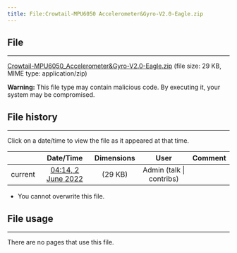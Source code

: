 ```yaml
---
title: File:Crowtail-MPU6050 Accelerometer&Gyro-V2.0-Eagle.zip
---
```


## File
--------

[Crowtail-MPU6050_Accelerometer&Gyro-V2.0-Eagle.zip](https://wiki.elecrow.com/images/c/cf/Crowtail-MPU6050_Accelerometer%26Gyro-V2.0-Eagle.zip) (file size: 29 KB, MIME type: application/zip)

**Warning:** This file type may contain malicious code. By executing it, your system may be compromised.

## File history
--------

Click on a date/time to view the file as it appeared at that time.

|         |                          Date/Time                           | Dimensions  |                             User                             | Comment |
| :-----: | :----------------------------------------------------------: | :---------: | :----------------------------------------------------------: | :-----: |
| current | [04:14, 2 June 2022](https://wiki.elecrow.com/images/c/cf/Crowtail-MPU6050_Accelerometer%26Gyro-V2.0-Eagle.zip) | (29 KB) | Admin (talk \| contribs) |         |

- You cannot overwrite this file.

## File usage
--------

There are no pages that use this file.